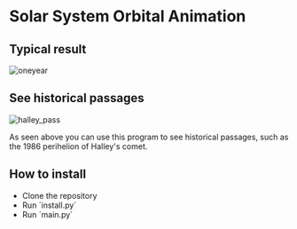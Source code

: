 # Solar System Orbital Animation

## Typical result

![oneyear](https://user-images.githubusercontent.com/106428188/205493487-c7c5a586-6e39-49aa-a124-fcdee576bf52.gif)




## See historical passages

![halley_pass](https://user-images.githubusercontent.com/106428188/205494007-08c95107-c99e-4db4-aeb1-b650e38550a4.gif)


As seen above you can use this program to see historical passages, such as the 1986 perihelion of Halley's comet.


## How to install

- Clone the repository
- Run ´install.py´
- Run ´main.py´
